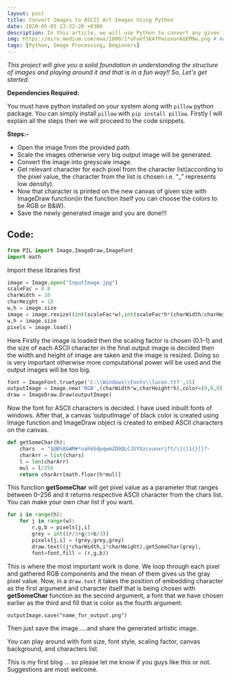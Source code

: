 ```yaml
---
layout: post
title: Convert Images to ASCII Art Images Using Python
date: 2020-05-05 13:32:20 +0300
description: In this article, we will use Python to convert any given image to an artistic ASCII colored image in less than 35 lines of code. # Add post description (optional)
img: https://miro.medium.com/max/1000/1*oFuefSKAfPwioxonkUEM9w.png # Add image post (optional)
tags: [Python, Image Processing, Beginners]
---
```

*This project will give you a solid foundation in understanding the structure of images and playing around it and that is in a fun way!! So, Let's get started.*

**Dependencies Required:**

You must have python installed on your system along with `pillow` python package. You can simply install `pillow` with `pip install pillow`. Firstly I will explain all the steps then we will proceed to the code snippets.

**Steps:-**

- Open the image from the provided path.
- Scale the images otherwise very big output image will be generated.
- Convert the image into greyscale image.
- Get relevant character for each pixel from the character list(according to the pixel value, the character from the list is chosen i.e. “_” represents low density).
- Now that character is printed on the new canvas of given size with ImageDraw function(in the function itself you can choose the colors to be RGB or B&W).
- Save the newly generated image and you are done!!!

## **Code:**

```python
from PIL import Image,ImageDraw,ImageFont
import math
```

Import these libraries first

```python
image = Image.open("InputImage.jpg")
scaleFac = 0.8
charWidth = 10
charHeight = 18
w,h = image.size
image = image.resize((int(scaleFac*w),int(scaleFac*h*(charWidth/charHeight))),Image.NEAREST)
w,h = image.size
pixels = image.load()
```

Here Firstly the image is loaded then the scaling factor is chosen (0.1–1) and the size of each ASCII character in the final output image is decided then the width and height of image are taken and the image is resized. Doing so is very important otherwise more computational power will be used and the output images will be too big.

```python
font = ImageFont.truetype('C:\\Windows\\Fonts\\lucon.ttf',15)
outputImage = Image.new('RGB',(charWidth*w,charHeight*h),color=(0,0,0))
draw = ImageDraw.Draw(outputImage)
```

Now the font for ASCII characters is decided. I have used inbuilt fonts of windows. After that, a canvas ‘outputImage’ of black color is created using Image function and ImageDraw object is created to embed ASCII characters on the canvas.

```python
def getSomeChar(h):
    chars  = "$@B%8&WM#*oahkbdpqwmZO0QLCJUYXzcvunxrjft/\|()1{}[]?-                          _+~<>i!lI;:,\"^`'. "[::-1]
    charArr = list(chars)
    l = len(charArr)
    mul = l/256
    return charArr[math.floor(h*mul)]
```

This function **getSomeChar** will get pixel value as a parameter that ranges between 0–256 and it returns respective ASCII character from the chars list. You can make your own char list if you want.

```python
for i in range(h):
    for j in range(w):
        r,g,b = pixels[j,i]
        grey = int((r/3+g/3+b/3))
        pixels[j,i] = (grey,grey,grey)
        draw.text((j*charWidth,i*charHeight),getSomeChar(grey),
        font=font,fill = (r,g,b))
```

This is where the most important work is done. We loop through each pixel and gathered RGB components and the mean of them gives us the gray pixel value. Now, in a `draw.text` it takes the position of embedding character as the first argument and character itself that is being chosen with **getSomeChar** function as the second argument, a font that we have chosen earlier as the third and fill that is color as the fourth argument.

```
outputImage.save("name_for_output.png")
```

Then just save the image…..and share the generated artistic image.

You can play around with font size, font style, scaling factor, canvas background, and characters list.

This is my first blog … so please let me know if you guys like this or not. Suggestions are most welcome.